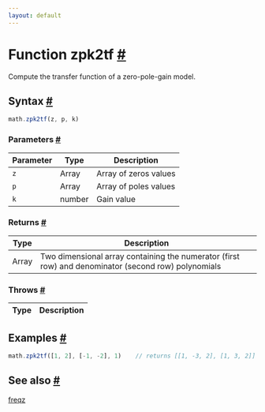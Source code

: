 ```yaml
---
layout: default
---
```


<!-- Note: This file is automatically generated from source code comments. Changes made in this file will be overridden. -->

<h1 id="function-zpk2tf">Function zpk2tf <a href="#function-zpk2tf" title="Permalink">#</a></h1>

Compute the transfer function of a zero-pole-gain model.


<h2 id="syntax">Syntax <a href="#syntax" title="Permalink">#</a></h2>

```js
math.zpk2tf(z, p, k)
```

<h3 id="parameters">Parameters <a href="#parameters" title="Permalink">#</a></h3>

Parameter | Type | Description
--------- | ---- | -----------
`z` | Array | Array of zeros values
`p` | Array | Array of poles values
`k` | number | Gain value

<h3 id="returns">Returns <a href="#returns" title="Permalink">#</a></h3>

Type | Description
---- | -----------
Array | Two dimensional array containing the numerator (first row) and denominator (second row) polynomials


<h3 id="throws">Throws <a href="#throws" title="Permalink">#</a></h3>

Type | Description
---- | -----------


<h2 id="examples">Examples <a href="#examples" title="Permalink">#</a></h2>

```js
math.zpk2tf([1, 2], [-1, -2], 1)    // returns [[1, -3, 2], [1, 3, 2]]
```


<h2 id="see-also">See also <a href="#see-also" title="Permalink">#</a></h2>

[freqz](freqz.html)
